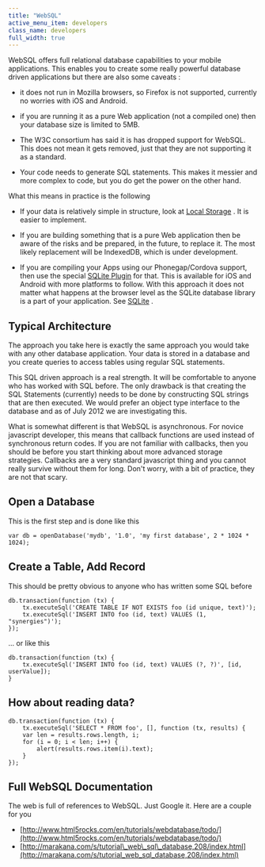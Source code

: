 ```yaml
---
title: "WebSQL"
active_menu_item: developers
class_name: developers
full_width: true
---
```



WebSQL offers full relational database capabilities to your mobile applications. This enables you to create some really powerful database driven applications but there are also some caveats :

 - it does not run in Mozilla browsers, so Firefox is not supported, currently no worries with iOS and Android.

 - if you are running it as a pure Web application (not a compiled one) then your database size is limited to 5MB.

 - The W3C consortium has said it is has dropped support for WebSQL. This does not mean it gets removed, just that they are not supporting it as a standard.

 - Your code needs to generate SQL statements. This makes it messier and more complex to code, but you do get the power on the other hand.

What this means in practice is the following

 - If your data is relatively simple in structure, look at [Local Storage](/developers/documentation/product-guide/data-storage/mobile-client-side-data-storage/local-storage-example) . It is easier to implement.

 - If you are building something that is a pure Web application then be aware of the risks and be prepared, in the future, to replace it. The most likely replacement will be IndexedDB, which is under development.

 - If you are compiling your Apps using our Phonegap/Cordova support, then use the special [SQLite Plugin](/developers/documentation/ac-mobile-build-phonegap/ac-mobile-build/ac-build-plugins/sqlite-plugin/) for that. This is available for iOS and Android with more platforms to follow. With this approach it does not matter what happens at the browser level as the SQLite database library is a part of your application. See [SQLite](/developers/documentation/product-guide/data-storage/mobile-client-side-data-storage/sqlite) .

## Typical Architecture

The approach you take here is exactly the same approach you would take with any other database application. Your data is stored in a database and you create queries to access tables using regular SQL statements.

This SQL driven approach is a real strength. It will be comfortable to anyone who has worked with SQL before. The only drawback is that creating the SQL Statements (currently) needs to be done by constructing SQL strings that are then executed. We would prefer an object type interface to the database and as of July 2012 we are investigating this.

What is somewhat different is that WebSQL is asynchronous. For novice javascript developer, this means that callback functions are used instead of synchronous return codes. If you are not familiar with callbacks, then you should be before you start thinking about more advanced storage strategies. Callbacks are a very standard javascript thing and you cannot really survive without them for long. Don't worry, with a bit of practice, they are not that scary.

## Open a Database

This is the first step and is done like this

    var db = openDatabase('mydb', '1.0', 'my first database', 2 * 1024 * 1024);

## Create a Table, Add Record

This should be pretty obvious to anyone who has written some SQL before

    db.transaction(function (tx) {
        tx.executeSql('CREATE TABLE IF NOT EXISTS foo (id unique, text)');
        tx.executeSql('INSERT INTO foo (id, text) VALUES (1, "synergies")');
    });

... or like this

    db.transaction(function (tx) {
        tx.executeSql('INSERT INTO foo (id, text) VALUES (?, ?)', [id, userValue]);
    }

## How about reading data?
    db.transaction(function (tx) {
        tx.executeSql('SELECT * FROM foo', [], function (tx, results) {
        var len = results.rows.length, i;
        for (i = 0; i < len; i++) {
            alert(results.rows.item(i).text);
        }
    });
   


## Full WebSQL Documentation

The web is full of references to WebSQL. Just Google it. Here are a couple for you

 - [http://www.html5rocks.com/en/tutorials/webdatabase/todo/](http://www.html5rocks.com/en/tutorials/webdatabase/todo/)
 - [http://marakana.com/s/tutorial\_web\_sql\_database,208/index.html](http://marakana.com/s/tutorial_web_sql_database,208/index.html)
